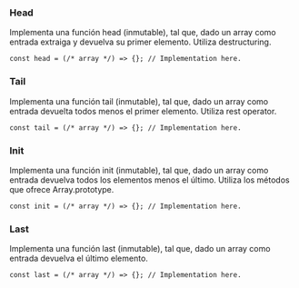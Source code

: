 ### Head

Implementa una función head (inmutable), tal que, dado un array como entrada extraiga y devuelva su primer elemento. Utiliza destructuring.

```
const head = (/* array */) => {}; // Implementation here.
```

### Tail

Implementa una función tail (inmutable), tal que, dado un array como entrada devuelta todos menos el primer elemento. Utiliza rest operator.

```
const tail = (/* array */) => {}; // Implementation here.
```

### Init

Implementa una función init (inmutable), tal que, dado un array como entrada devuelva todos los elementos menos el último. Utiliza los métodos que ofrece Array.prototype.

```
const init = (/* array */) => {}; // Implementation here.
```

### Last

Implementa una función last (inmutable), tal que, dado un array como entrada devuelva el último elemento.

```
const last = (/* array */) => {}; // Implementation here.
```
